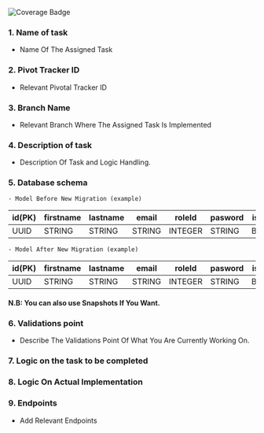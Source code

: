 <!-- Change the "53" to your pull request number -->

![Coverage Badge](https://img.shields.io/endpoint?url=https://gist.githubusercontent.com/sergenm/fc852272be18bb21d4a7418ab58e2edc/raw/cod-be__pull_53.json)

### 1. Name of task
- Name Of The Assigned Task
### 2. Pivot Tracker ID
- Relevant Pivotal Tracker ID
### 3. Branch Name
- Relevant Branch Where The Assigned Task Is Implemented
### 4. Description of task
- Description Of Task and Logic Handling.
### 5. Database schema
```
- Model Before New Migration (example)
```
id(PK) | firstname | lastname | email | roleId | pasword | isVerified |
--- | --- | --- | --- |--- |--- |--- |
UUID | STRING | STRING | STRING | INTEGER | STRING | BOOLEAN | 
```
- Model After New Migration (example)
```
id(PK) | firstname | lastname | email | roleId | pasword | isVerified | email_token |
--- | --- | --- | --- |--- |--- |--- |--- |
UUID | STRING | STRING | STRING | INTEGER | STRING | BOOLEAN | STRING |

#### N.B: You can also use Snapshots If You Want.

### 6. Validations point 
- Describe The Validations Point Of What You Are Currently Working On.
### 7. Logic on the task to be completed

### 8. Logic On Actual Implementation

### 9. Endpoints 
- Add Relevant Endpoints
